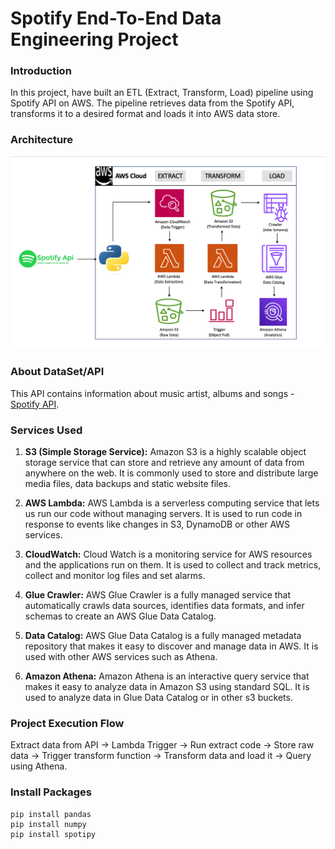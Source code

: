 # Spotify End-To-End Data Engineering Project

### Introduction
In this project, have built an ETL (Extract, Transform, Load) pipeline using Spotify API on AWS. The pipeline retrieves data from the Spotify API, transforms it to a desired format and loads it into AWS data store.

### Architecture
![Architecture Diagram](https://github.com/drashtikhakhi/spotify-pipeline-project/blob/main/Spotify-ETL-Architecture.png)

### About DataSet/API
This API contains information about music artist, albums and songs - [Spotify API](https://developer.spotify.com/documentation).

### Services Used
1. **S3 (Simple Storage Service):** Amazon S3 is a highly scalable object storage service that can store and retrieve any amount of data from anywhere on the web. It is commonly used to store and distribute large media files, data backups and static website files.
   
2. **AWS Lambda:** AWS Lambda is a serverless computing service that lets us run our code without managing servers. It is used to run code in response to events like changes in S3, DynamoDB or other AWS services.

3. **CloudWatch:** Cloud Watch is a monitoring service for AWS resources and the applications run on them. It is used to collect and track metrics, collect and monitor log files and set alarms.

4. **Glue Crawler:** AWS Glue Crawler is a fully managed service that automatically crawls data sources, identifies data formats, and infer schemas to create an AWS Glue Data Catalog.

5. **Data Catalog:** AWS Glue Data Catalog is a fully managed metadata repository that makes it easy to discover and manage data in AWS. It is used with other AWS services such as Athena.

6. **Amazon Athena:** Amazon Athena is an interactive query service that makes it easy to analyze data in Amazon S3 using standard SQL. It is used to analyze data in Glue Data Catalog or in other s3 buckets.

### Project Execution Flow
Extract data from API -> Lambda Trigger -> Run extract code -> Store raw data -> Trigger transform function -> Transform data and load it -> Query using Athena.

### Install Packages
```
pip install pandas
pip install numpy
pip install spotipy
```
